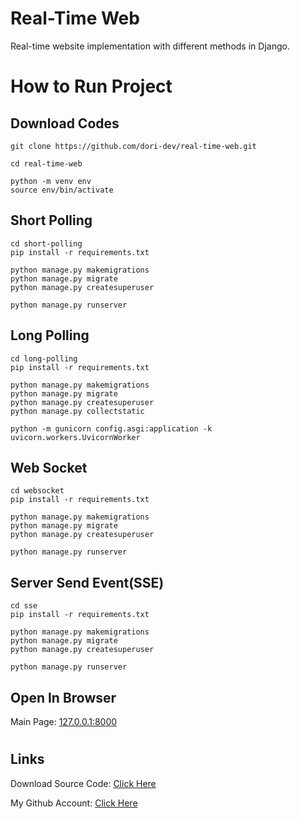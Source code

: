# Real-Time Web

Real-time website implementation with different methods in Django.


#

# How to Run Project

## Download Codes

```
git clone https://github.com/dori-dev/real-time-web.git
```

```
cd real-time-web

python -m venv env
source env/bin/activate
```

## Short Polling

```
cd short-polling
pip install -r requirements.txt

python manage.py makemigrations
python manage.py migrate
python manage.py createsuperuser

python manage.py runserver
```

## Long Polling

```
cd long-polling
pip install -r requirements.txt

python manage.py makemigrations
python manage.py migrate
python manage.py createsuperuser
python manage.py collectstatic

python -m gunicorn config.asgi:application -k uvicorn.workers.UvicornWorker
```

## Web Socket

```
cd websocket
pip install -r requirements.txt

python manage.py makemigrations
python manage.py migrate
python manage.py createsuperuser

python manage.py runserver
```

## Server Send Event(SSE)

```
cd sse
pip install -r requirements.txt

python manage.py makemigrations
python manage.py migrate
python manage.py createsuperuser

python manage.py runserver
```

## Open In Browser

Main Page: [127.0.0.1:8000](http://127.0.0.1:8000/)<br>

#

## Links

Download Source Code: [Click Here](https://github.com/dori-dev/real-time-web/archive/refs/heads/master.zip)

My Github Account: [Click Here](https://github.com/dori-dev/)

